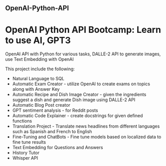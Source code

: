 ## OpenAI-Python-API
# OpenAI Python API Bootcamp: Learn to use AI, GPT3

OpenAI API with Python for various tasks, DALLE-2 API to generate images, use Text Embedding with OpenAI

This project include the following:

- Natural Language to SQL
- Automatic Exam Creator - utilize OpenAI to create exams on topics along with Answer Key
- Automatic Recipe and Dish Image Creator - given the ingredients suggest a dish and generate Dish image using DALLE-2 API 
- Automatic Blog Post creator
- GPT sentiment analysis - for Reddit posts
- Automatic Code Explainer - create docstrings for given defined functions
- Translation Project - Translate news headlines from different languages such as Spanish and French to English
- Fine-Tuning and ChatBots - Fine tune models based on localized data to fine tune results
- Text Embedding for Questions and Answers 
- History Tutor
- Whisper API

